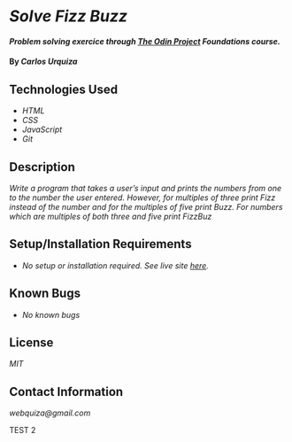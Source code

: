# _Solve Fizz Buzz_

#### _Problem solving exercice through [The Odin Project](https://www.theodinproject.com/paths/foundations/courses/foundations/lessons/problem-solving) Foundations course._

#### By _**Carlos Urquiza**_

## Technologies Used

- _HTML_
- _CSS_
- _JavaScript_
- _Git_

## Description

_Write a program that takes a user’s input and prints the numbers from one to the number the user entered. However, for multiples of three print Fizz instead of the number and for the multiples of five print Buzz. For numbers which are multiples of both three and five print FizzBuz_

## Setup/Installation Requirements

- _No setup or installation required. See live site [here](https://webquiza.github.io/fizzbuzz/)._

## Known Bugs

- _No known bugs_

## License

_MIT_

## Contact Information

_webquiza@gmail.com_

TEST 2
